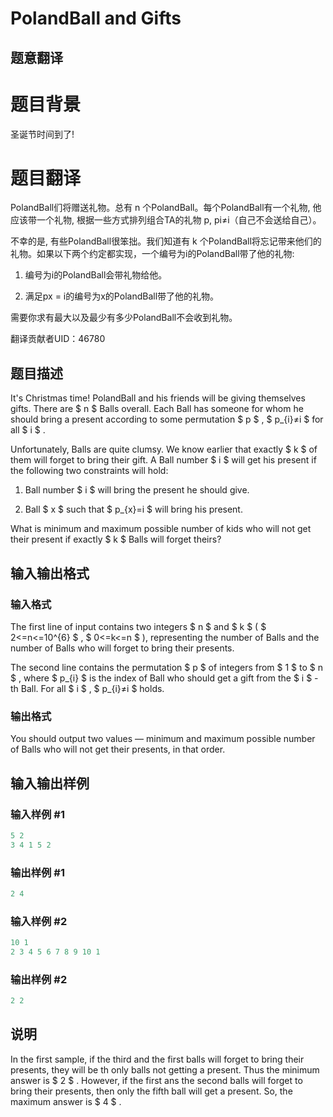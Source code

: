 # PolandBall and Gifts

## 题意翻译

# 题目背景

圣诞节时间到了!

# 题目翻译

PolandBall们将赠送礼物。总有 n 个PolandBall。每个PolandBall有一个礼物, 他应该带一个礼物, 根据一些方式排列组合TA的礼物 p, pi≠i（自己不会送给自己）。

不幸的是, 有些PolandBall很笨拙。我们知道有 k 个PolandBall将忘记带来他们的礼物。如果以下两个约定都实现，一个编号为i的PolandBall带了他的礼物:

1. 编号为i的PolandBall会带礼物给他。

2. 满足px = i的编号为x的PolandBall带了他的礼物。

需要你求有最大以及最少有多少PolandBall不会收到礼物。

翻译贡献者UID：46780

## 题目描述

It's Christmas time! PolandBall and his friends will be giving themselves gifts. There are $ n $ Balls overall. Each Ball has someone for whom he should bring a present according to some permutation $ p $ , $ p_{i}≠i $ for all $ i $ .

Unfortunately, Balls are quite clumsy. We know earlier that exactly $ k $ of them will forget to bring their gift. A Ball number $ i $ will get his present if the following two constraints will hold:

1. Ball number $ i $ will bring the present he should give.

2. Ball $ x $ such that $ p_{x}=i $ will bring his present.

What is minimum and maximum possible number of kids who will not get their present if exactly $ k $ Balls will forget theirs?

## 输入输出格式

### 输入格式

The first line of input contains two integers $ n $ and $ k $ ( $ 2<=n<=10^{6} $ , $ 0<=k<=n $ ), representing the number of Balls and the number of Balls who will forget to bring their presents.

The second line contains the permutation $ p $ of integers from $ 1 $ to $ n $ , where $ p_{i} $ is the index of Ball who should get a gift from the $ i $ -th Ball. For all $ i $ , $ p_{i}≠i $ holds.

### 输出格式

You should output two values — minimum and maximum possible number of Balls who will not get their presents, in that order.

## 输入输出样例

### 输入样例 #1

```cpp
5 2
3 4 1 5 2

```
### 输出样例 #1

```cpp
2 4
```


### 输入样例 #2

```cpp
10 1
2 3 4 5 6 7 8 9 10 1

```
### 输出样例 #2

```cpp
2 2
```


## 说明

In the first sample, if the third and the first balls will forget to bring their presents, they will be th only balls not getting a present. Thus the minimum answer is $ 2 $ . However, if the first ans the second balls will forget to bring their presents, then only the fifth ball will get a present. So, the maximum answer is $ 4 $ .

